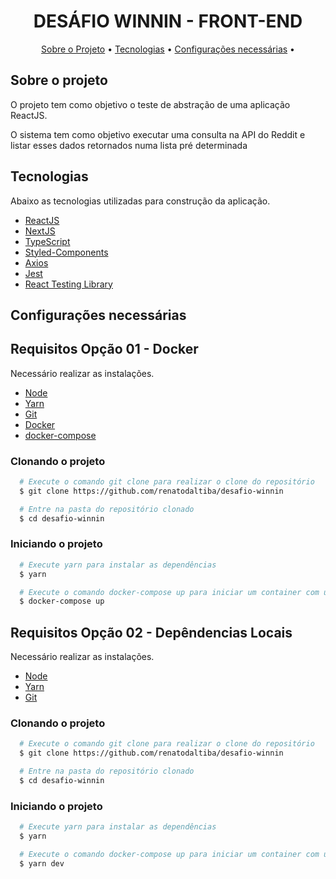 <h1 align="center">
  DESÁFIO WINNIN - FRONT-END
</h1>

<p align="center">
 <a href="#sobre-o-projeto">Sobre o Projeto</a> •
 <a href="#tecnologias">Tecnologias</a> •
 <a href="#configurações-necessárias">Configurações necessárias</a> •
</p>

## Sobre o projeto

O projeto tem como objetivo o teste de abstração de uma aplicação ReactJS.

O sistema tem como objetivo executar uma consulta na API do Reddit e listar esses dados retornados numa lista pré determinada

## Tecnologias

Abaixo as tecnologias utilizadas para construção da aplicação.

- [ReactJS](https://reactjs.org/)
- [NextJS](https://nextjs.org/)
- [TypeScript](https://www.typescriptlang.org/)
- [Styled-Components](https://styled-components.com/)
- [Axios](https://axios-http.com/)
- [Jest](https://jestjs.io/pt-BR/)
- [React Testing Library](https://testing-library.com/)

## Configurações necessárias

## **Requisitos Opção 01 - Docker**

Necessário realizar as instalações.

- [Node](https://nodejs.org/en/)
- [Yarn](https://yarnpkg.com/)
- [Git](https://git-scm.com/)
- [Docker](https://www.docker.com/)
- [docker-compose](https://docs.docker.com/compose/)

### **Clonando o projeto**

```bash
  # Execute o comando git clone para realizar o clone do repositório
  $ git clone https://github.com/renatodaltiba/desafio-winnin

  # Entre na pasta do repositório clonado
  $ cd desafio-winnin
```

### **Iniciando o projeto**

```bash
  # Execute yarn para instalar as dependências
  $ yarn

  # Execute o comando docker-compose up para iniciar um container com uma imagem já preparada para rodar o projeto.
  $ docker-compose up

```

## **Requisitos Opção 02 - Depêndencias Locais**

Necessário realizar as instalações.

- [Node](https://nodejs.org/en/)
- [Yarn](https://yarnpkg.com/)
- [Git](https://git-scm.com/)

### **Clonando o projeto**

```bash
  # Execute o comando git clone para realizar o clone do repositório
  $ git clone https://github.com/renatodaltiba/desafio-winnin

  # Entre na pasta do repositório clonado
  $ cd desafio-winnin
```

### **Iniciando o projeto**

```bash
  # Execute yarn para instalar as dependências
  $ yarn

  # Execute o comando docker-compose up para iniciar um container com uma imagem já preparada para rodar o projeto.
  $ yarn dev

```

